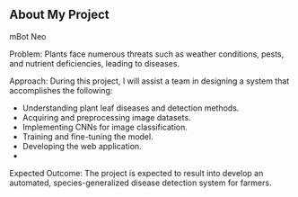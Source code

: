 ## About My Project

mBot Neo

Problem: Plants face numerous threats such as weather conditions, pests, and nutrient
deficiencies, leading to diseases. 

Approach: During this project, I will assist a team in designing a system that accomplishes the following:

  - Understanding plant leaf diseases and detection methods.
  - Acquiring and preprocessing image datasets.
  - Implementing CNNs for image classification.
  - Training and fine-tuning the model.
  - Developing the web application.
  - 

Expected Outcome: The project is expected to result into develop an automated, species-generalized disease detection system for
farmers.


